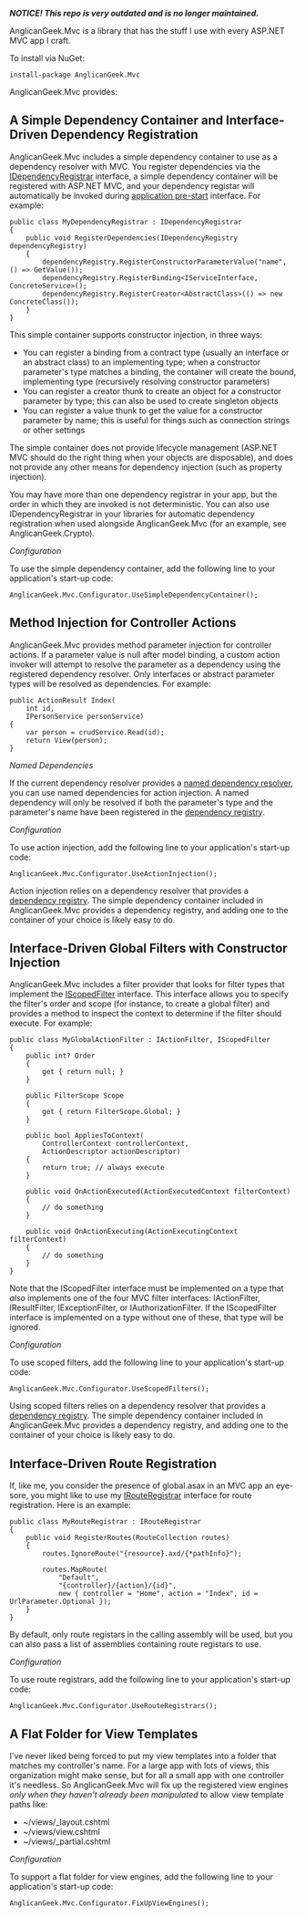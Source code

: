 _**NOTICE! This repo is very outdated and is no longer maintained.**_

AnglicanGeek.Mvc is a library that has the stuff I use with every ASP.NET MVC app I craft. 

To install via NuGet:

    install-package AnglicanGeek.Mvc

AnglicanGeek.Mvc provides:

A Simple Dependency Container and Interface-Driven Dependency Registration
--------------------------------------------------------------------------

AnglicanGeek.Mvc includes a simple dependency container to use as a dependency resolver with MVC. You register dependencies via the [IDependencyRegistrar](https://github.com/anglicangeek/AnglicanGeek.Mvc/blob/master/Lib/IDependencyRegistrar.cs) interface, a simple dependency container will be registered with ASP.NET MVC, and your dependency registar will automatically be invoked during [application pre-start](https://github.com/anglicangeek/AnglicanGeek.Mvc/blob/master/Lib/PreApplicationStartCode.cs) interface. For example:

	public class MyDependencyRegistrar : IDependencyRegistrar
	{
		public void RegisterDependencies(IDependencyRegistry dependencyRegistry)
		{
			dependencyRegistry.RegisterConstructorParameterValue("name", () => GetValue());
			dependencyRegistry.RegisterBinding<IServiceInterface, ConcreteService>();
			dependencyRegistry.RegisterCreator<AbstractClass>(() => new ConcreteClass());
		}
	}

This simple container supports constructor injection, in three ways:

* You can register a binding from a contract type (usually an interface or an abstract class) to an implementing type; when a constructor parameter's type matches a binding, the container will create the bound, implementing type (recursively resolving constructor parameters)
* You can register a creator thunk to create an object for a constructor parameter by type; this can also be used to create singleton objects
* You can register a value thunk to get the value for a constructor parameter by name; this is useful for things such as connection strings or other settings

The simple container does not provide lifecycle management (ASP.NET MVC should do the right thing when your objects are disposable), and does not provide any other means for dependency injection (such as property injection).

You may have more than one dependency registrar in your app, but the order in which they are invoked is not deterministic. You can also use IDependencyRegistrar in your libraries for automatic dependency registration when used alongside AnglicanGeek.Mvc (for an example, see AnglicanGeek.Crypto).

*Configuration*

To use the simple dependency container, add the following line to your application's start-up code:

    AnglicanGeek.Mvc.Configurator.UseSimpleDependencyContainer();

Method Injection for Controller Actions
---------------------------------------

AnglicanGeek.Mvc provides method parameter injection for controller actions. If a parameter value is null after model binding, a custom action invoker will attempt to resolve the parameter as a dependency using the registered dependency resolver. Only interfaces or abstract parameter types will be resolved as dependencies. For example:

	public ActionResult Index(
        int id,
		IPersonService personService)
    {
        var person = crudService.Read(id);
		return View(person);
    }

*Named Dependencies*

If the current dependency resolver provides a [named dependency resolver](https://github.com/anglicangeek/AnglicanGeek.Mvc/blob/master/Lib/INamedDependencyResolver.cs), you can use named dependencies for action injection. A named dependency will only be resolved if both the parameter's type and the parameter's name have been registered in the [dependency registry](https://github.com/anglicangeek/AnglicanGeek.Mvc/blob/master/Lib/IDependencyRegistry.cs). 

*Configuration*

To use action injection, add the following line to your application's start-up code:

    AnglicanGeek.Mvc.Configurator.UseActionInjection();

Action injection relies on a dependency resolver that provides a [dependency registry](https://github.com/anglicangeek/AnglicanGeek.Mvc/blob/master/Lib/IDependencyRegistry.cs). The simple dependency container included in AnglicanGeek.Mvc provides a dependency registry, and adding one to the container of your choice is likely easy to do.

Interface-Driven Global Filters with Constructor Injection
----------------------------------------------------------

AnglicanGeek.Mvc includes a filter provider that looks for filter types that implement the [IScopedFilter](https://github.com/anglicangeek/AnglicanGeek.Mvc/blob/master/Lib/IScopedFilter.cs) interface. This interface allows you to specify the filter's order and scope (for instance, to create a global filter) and provides a method to inspect the context to determine if the filter should execute. For example:

	public class MyGlobalActionFilter : IActionFilter, IScopedFilter
	{
		public int? Order
		{
			get { return null; }
		}

		public FilterScope Scope
		{
			get { return FilterScope.Global; }
		}

		public bool AppliesToContext(
			ControllerContext controllerContext, 
			ActionDescriptor actionDescriptor)
		{
			return true; // always execute
		}

		public void OnActionExecuted(ActionExecutedContext filterContext)
		{
			// do something
		}

		public void OnActionExecuting(ActionExecutingContext filterContext)
		{
			// do something
		}
	}

Note that the IScopedFilter interface must be implemented on a type that *also* implements one of the four MVC filter interfaces: IActionFilter, IResultFilter, IExceptionFilter, or IAuthorizationFilter. If the IScopedFilter interface is implemented on a type without one of these, that type will be ignored.

*Configuration*

To use scoped filters, add the following line to your application's start-up code:

    AnglicanGeek.Mvc.Configurator.UseScopedFilters();

Using scoped filters relies on a dependency resolver that provides a [dependency registry](https://github.com/anglicangeek/AnglicanGeek.Mvc/blob/master/Lib/IDependencyRegistry.cs). The simple dependency container included in AnglicanGeek.Mvc provides a dependency registry, and adding one to the container of your choice is likely easy to do.

Interface-Driven Route Registration
-----------------------------------

If, like me, you consider the presence of global.asax in an MVC app an eye-sore, you might like to use my [IRouteRegistrar](https://github.com/anglicangeek/AnglicanGeek.Mvc/blob/master/Lib/IRouteRegistrar.cs) interface for route registration. Here is an example:

	public class MyRouteRegistrar : IRouteRegistrar
	{
		public void RegisterRoutes(RouteCollection routes)
		{
			routes.IgnoreRoute("{resource}.axd/{*pathInfo}");

			routes.MapRoute(
				"Default", 
				"{controller}/{action}/{id}", 
				new { controller = "Home", action = "Index", id = UrlParameter.Optional });
		}
	}

By default, only route registars in the calling assembly will be used, but you can also pass a list of assemblies containing route registars to use.

*Configuration*

To use route registrars, add the following line to your application's start-up code:

    AnglicanGeek.Mvc.Configurator.UseRouteRegistrars();

A Flat Folder for View Templates
--------------------------------

I've never liked being forced to put my view templates into a folder that matches my controller's name. For a large app with lots of views, this organization might make sense, but for all a small app with one controller it's needless. So AnglicanGeek.Mvc will fix up the registered view engines *only when they haven't already been manipulated* to allow view template paths like:

* ~/views/_layout.cshtml
* ~/views/view.cshtml
* ~/views/_partial.cshtml

*Configuration*

To support a flat folder for view engines, add the following line to your application's start-up code:

    AnglicanGeek.Mvc.Configurator.FixUpViewEngines();

